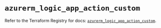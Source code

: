 # `azurerm_logic_app_action_custom`

Refer to the Terraform Registry for docs: [`azurerm_logic_app_action_custom`](https://registry.terraform.io/providers/hashicorp/azurerm/4.25.0/docs/resources/logic_app_action_custom).
